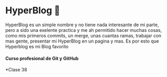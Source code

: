 # HyperBlog 💚
HyperBlog es un simple nombre y no tiene nada interesante de mi parte, pero a sido una exelente practica y me ah permitido hacer muchas cosas, como mis primeros commits, un merge, unas cuantas ramas, trabajar con mas gente, presentar mi HyperBlog en un pagina y mas. Es por esto que Hyperblog es mi Blog favorito   

#### Curso profesional de Git y GitHub
*Clase 38
